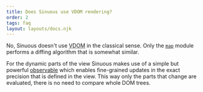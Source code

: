 ```yaml
---
title: Does Sinuous use VDOM rendering?
order: 2
tags: faq
layout: layouts/docs.njk
---
```


No, Sinuous doesn't use <abbr title="Virtual DOM">VDOM</abbr> in the classical sense. Only the [`map`](/docs/lists) module performs a diffing algorithm that is somewhat similar.

For the dynamic parts of the view Sinuous makes use of a simple but powerful [observable](/docs/observable) which enables fine-grained updates in the exact precision that is defined in the view. This way only the parts that change are evaluated, there is no need to compare whole DOM trees.
